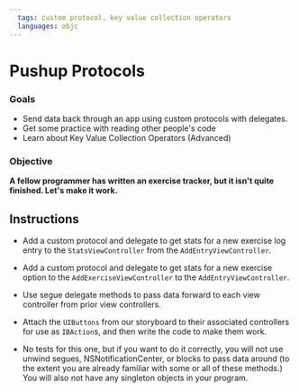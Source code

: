 ```yaml
---
  tags: custom protocol, key value collection operators
  languages: objc
---
```


Pushup Protocols
=======

### Goals 
- Send data back through an app using custom protocols with delegates. 
- Get some practice with reading other people's code
- Learn about Key Value Collection Operators (Advanced)

### Objective 

**A fellow programmer has written an exercise tracker, but it isn't quite finished. Let's make it work.**

## Instructions

- Add a custom protocol and delegate to get stats for a new exercise log entry to the `StatsViewController` from the `AddEntryViewController`.
- Add a custom protocol and delegate to get stats for a new exercise option to the `AddExerciseViewController` to the `AddEntryViewController`.
- Use segue delegate methods to pass data forward to each view controller from prior view controllers.
- Attach the `UIButtons` from our storyboard to their associated controllers for use as `IBAction`s, and then write the code to make them work.

- No tests for this one,  but if you want to do it correctly, you will not use unwind segues, NSNotificationCenter, or blocks to pass data around (to the extent you are already familiar with some or all of these methods.) You will also not have any singleton objects in your program.

